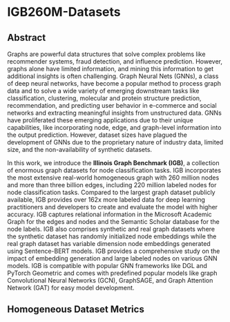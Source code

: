 # IGB260M-Datasets

## Abstract

Graphs are powerful data structures that solve complex problems like recommender systems, fraud detection, and influence prediction. 
However, graphs alone have limited information, and mining this information to get additional insights is often challenging. 
Graph Neural Nets (GNNs), a class of deep neural networks, have become a popular method to process graph data and to solve a wide variety of emerging downstream tasks like classification, clustering, molecular and protein structure prediction, recommendation, and predicting user behavior in e-commerce and social networks and extracting meaningful insights from unstructured data. 
GNNs have proliferated these emerging applications due to their unique capabilities, like incorporating node, edge, and graph-level information into the output prediction. 
However, dataset sizes have plagued the development of GNNs due to the proprietary nature of industry data, limited size, and the non-availability of synthetic datasets.

In this work, we introduce the **Illinois Graph Benchmark (IGB)**, a collection of enormous graph datasets for node classification tasks. IGB incorporates the most extensive real-world homogeneous graph with 260 million nodes and more than three billion edges, including 220 million labeled nodes for node classification tasks. 
Compared to the largest graph dataset publicly available, IGB provides over 162x more labeled data for deep learning practitioners and developers to create and evaluate the model with higher accuracy. 
IGB captures relational information in the Microsoft Academic Graph for the edges and nodes and the Semantic Scholar database for the node labels. 
IGB also comprises synthetic and real graph datasets where the synthetic dataset has randomly initialized node embeddings while the real graph dataset has variable dimension node embeddings generated using Sentence-BERT models. 
IGB provides a comprehensive study on the impact of embedding generation and large labeled nodes on various GNN models. 
IGB is compatible with popular GNN frameworks like DGL and PyTorch Geometric and comes with predefined popular models like graph Convolutional Neural Networks (GCN), GraphSAGE, and Graph Attention Network (GAT) for easy model development.

## Homogeneous Dataset Metrics


